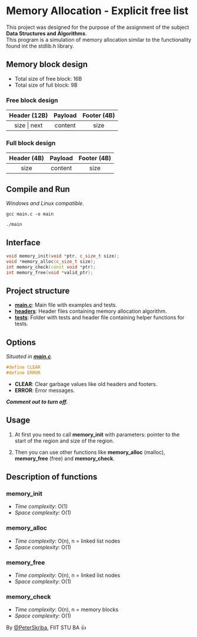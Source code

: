 # Memory Allocation - Explicit free list

This project was designed for the purpose of the assignment of the subject **Data Structures and Algorithms**.\
This program is a simulation of memory allocation similar to the functionality found int the stdlib.h library.

## Memory block design

- Total size of free block: 16B
- Total size of full block: 9B

### Free block design

| Header (12B) | Payload | Footer (4B) |
| :----------: | :-----: | :---------: |
| size \| next | content |    size     |

### Full block design

| Header (4B) | Payload | Footer (4B) |
| :---------: | :-----: | :---------: |
|    size     | content |    size     |

## Compile and Run

_Windows and Linux compatible._

```console
gcc main.c -o main
```

```console
./main
```

## Interface

```C++
void memory_init(void *ptr, c_size_t size);
void *memory_alloc(c_size_t size);
int memory_check(const void *ptr);
int memory_free(void *valid_ptr);
```

## Project structure

- **[**main.c**](main.c)**: Main file with examples and tests.
- **[**headers**](headers)**: Header files containing memory allocation algorithm.
- **[**tests**](tests)**: Folder with tests and header file containing helper functions for tests.

## Options

_Situated in [**main.c**](main.c)._

```C++
#define CLEAR
#define ERROR
```

- **CLEAR**: Clear garbage values like old headers and footers.
- **ERROR**: Error messages.

**_Comment out to turn off._**

## Usage

1. At first you need to call **memory_init** with parameters: pointer to the start of the region and size of the region.

2. Then you can use other functions like **memory_alloc** (malloc), **memory_free** (free) and **memory_check**.

## Description of functions

### memory_init

- _Time complexity_: O(1)
- _Space complexity_: O(1)

### memory_alloc

- _Time complexity_: O(n), n = linked list nodes
- _Space complexity_: O(1)

### memory_free

- _Time complexity_: O(n), n = linked list nodes
- _Space complexity_: O(1)

### memory_check

- _Time complexity_: O(n), n = memory blocks
- _Space complexity_: O(1)

By [@PeterSkriba](https://github.com/PeterSkriba), FIIT STU BA :+1:
